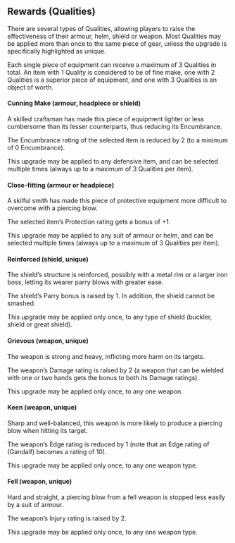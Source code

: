 ## Rewards (Qualities)
There are several types of Qualities, allowing players to
raise the effectiveness of their armour, helm, shield or
weapon. Most Qualities may be applied more than once
to the same piece of gear, unless the upgrade is specifically
highlighted as unique.

Each single piece of equipment can receive a maximum of
3 Qualities in total. An item with 1 Quality is considered
to be of fine make, one with 2 Qualities is a superior
piece of equipment, and one with 3 Qualities is an object
of worth.


#### Cunning Make (armour, headpiece or shield)
A skilled craftsman has made this piece of equipment
lighter or less cumbersome than its lesser counterparts,
thus reducing its Encumbrance.

The Encumbrance rating of the selected item is reduced by
2 (to a minimum of 0 Encumbrance).

This upgrade may be applied to any defensive item, and
can be selected multiple times (always up to a maximum
of 3 Qualities per item).

#### Close-fitting (armour or headpiece)
A skilful smith has made this piece of protective equipment
more difficult to overcome with a piercing blow.

The selected item’s Protection rating gets a bonus of +1.

This upgrade may be applied to any suit of armour or
helm, and can be selected multiple times (always up to a
maximum of 3 Qualities per item).

#### Reinforced (shield, unique)
The shield’s structure is reinforced, possibly with a metal
rim or a larger iron boss, letting its wearer parry blows
with greater ease.

The shield’s Parry bonus is raised by 1. In addition, the
shield cannot be smashed.

This upgrade may be applied only once, to any type of
shield (buckler, shield or great shield).

#### Grievous (weapon, unique)
The weapon is strong and heavy, inflicting more harm on
its targets.

The weapon’s Damage rating is raised by 2 (a weapon that
can be wielded with one or two hands gets the bonus to
both its Damage ratings).

This upgrade may be applied only once, to any one weapon.

#### Keen (weapon, unique)
Sharp and well-balanced, this weapon is more likely to
produce a piercing blow when hitting its target.

The weapon’s Edge rating is reduced by 1 (note that an
Edge rating of (Gandalf) becomes a rating of 10).

This upgrade may be applied only once, to any one
weapon type.

#### Fell (weapon, unique)
Hard and straight, a piercing blow from a fell weapon is
stopped less easily by a suit of armour.

The weapon’s Injury rating is raised by 2.

This upgrade may be applied only once, to any one
weapon type.

<!-- TODO: add Gandalf rune >
